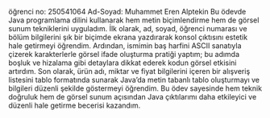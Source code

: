 öğrenci no: 250541064
Ad-Soyad: Muhammet Eren Alptekin
Bu ödevde Java programlama dilini kullanarak hem metin biçimlendirme hem de görsel sunum tekniklerini uyguladım. İlk olarak, ad, soyad, öğrenci numarası ve bölüm bilgilerini şık bir biçimde ekrana yazdırarak konsol çıktısını estetik hale getirmeyi öğrendim. Ardından, ismimin baş harfini ASCII sanatıyla çizerek karakterlerle görsel ifade oluşturma pratiği yaptım; bu adımda boşluk ve hizalama gibi detaylara dikkat ederek kodun görsel etkisini artırdım. Son olarak, ürün adı, miktar ve fiyat bilgilerini içeren bir alışveriş listesini tablo formatında sunarak Java’da metin tabanlı tablo oluşturmayı ve bilgileri düzenli şekilde göstermeyi öğrendim. Bu ödev sayesinde hem teknik doğruluk hem de görsel sunum açısından Java çıktılarımı daha etkileyici ve düzenli hale getirme becerisi kazandım.
